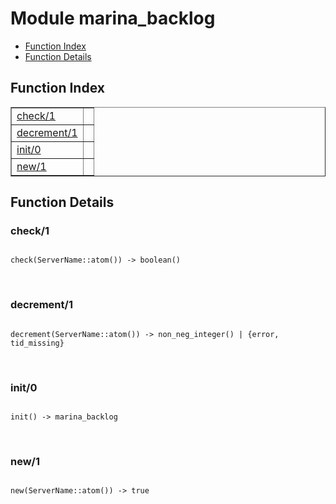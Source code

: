 

# Module marina_backlog #
* [Function Index](#index)
* [Function Details](#functions)


<a name="index"></a>

## Function Index ##


<table width="100%" border="1" cellspacing="0" cellpadding="2" summary="function index"><tr><td valign="top"><a href="#check-1">check/1</a></td><td></td></tr><tr><td valign="top"><a href="#decrement-1">decrement/1</a></td><td></td></tr><tr><td valign="top"><a href="#init-0">init/0</a></td><td></td></tr><tr><td valign="top"><a href="#new-1">new/1</a></td><td></td></tr></table>


<a name="functions"></a>

## Function Details ##

<a name="check-1"></a>

### check/1 ###


<pre><code>
check(ServerName::atom()) -&gt; boolean()
</code></pre>
<br />


<a name="decrement-1"></a>

### decrement/1 ###


<pre><code>
decrement(ServerName::atom()) -&gt; non_neg_integer() | {error, tid_missing}
</code></pre>
<br />


<a name="init-0"></a>

### init/0 ###


<pre><code>
init() -&gt; marina_backlog
</code></pre>
<br />


<a name="new-1"></a>

### new/1 ###


<pre><code>
new(ServerName::atom()) -&gt; true
</code></pre>
<br />


